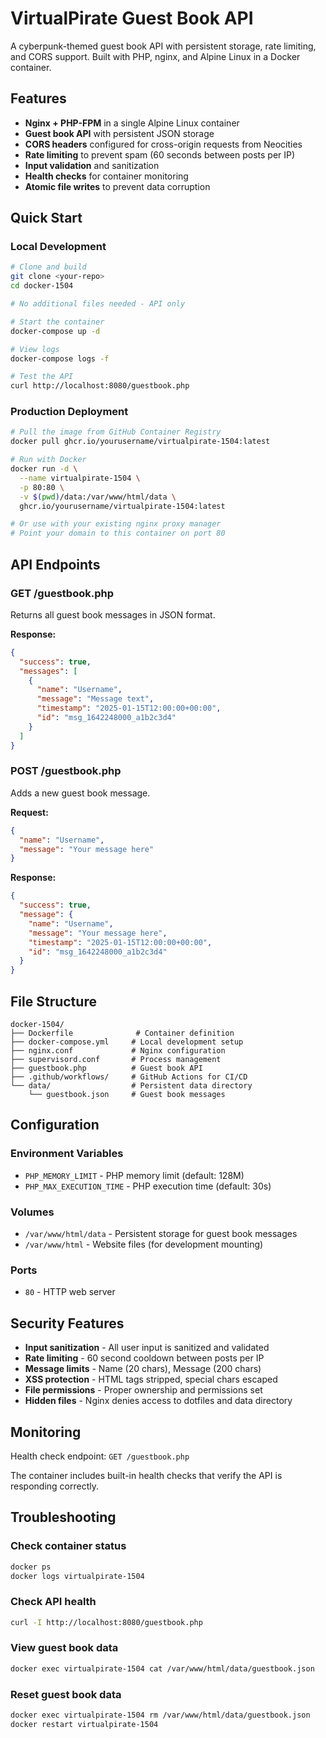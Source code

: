 # VirtualPirate Guest Book API

A cyberpunk-themed guest book API with persistent storage, rate limiting, and CORS support. Built with PHP, nginx, and Alpine Linux in a Docker container.

## Features

- **Nginx + PHP-FPM** in a single Alpine Linux container
- **Guest book API** with persistent JSON storage
- **CORS headers** configured for cross-origin requests from Neocities
- **Rate limiting** to prevent spam (60 seconds between posts per IP)
- **Input validation** and sanitization
- **Health checks** for container monitoring
- **Atomic file writes** to prevent data corruption

## Quick Start

### Local Development

```bash
# Clone and build
git clone <your-repo>
cd docker-1504

# No additional files needed - API only

# Start the container
docker-compose up -d

# View logs
docker-compose logs -f

# Test the API
curl http://localhost:8080/guestbook.php
```

### Production Deployment

```bash
# Pull the image from GitHub Container Registry
docker pull ghcr.io/yourusername/virtualpirate-1504:latest

# Run with Docker
docker run -d \
  --name virtualpirate-1504 \
  -p 80:80 \
  -v $(pwd)/data:/var/www/html/data \
  ghcr.io/yourusername/virtualpirate-1504:latest

# Or use with your existing nginx proxy manager
# Point your domain to this container on port 80
```

## API Endpoints

### GET /guestbook.php
Returns all guest book messages in JSON format.

**Response:**
```json
{
  "success": true,
  "messages": [
    {
      "name": "Username",
      "message": "Message text",
      "timestamp": "2025-01-15T12:00:00+00:00",
      "id": "msg_1642248000_a1b2c3d4"
    }
  ]
}
```

### POST /guestbook.php
Adds a new guest book message.

**Request:**
```json
{
  "name": "Username",
  "message": "Your message here"
}
```

**Response:**
```json
{
  "success": true,
  "message": {
    "name": "Username",
    "message": "Your message here",
    "timestamp": "2025-01-15T12:00:00+00:00",
    "id": "msg_1642248000_a1b2c3d4"
  }
}
```

## File Structure

```
docker-1504/
├── Dockerfile              # Container definition
├── docker-compose.yml     # Local development setup
├── nginx.conf             # Nginx configuration
├── supervisord.conf       # Process management
├── guestbook.php          # Guest book API
├── .github/workflows/     # GitHub Actions for CI/CD
└── data/                  # Persistent data directory
    └── guestbook.json     # Guest book messages
```

## Configuration

### Environment Variables

- `PHP_MEMORY_LIMIT` - PHP memory limit (default: 128M)
- `PHP_MAX_EXECUTION_TIME` - PHP execution time (default: 30s)

### Volumes

- `/var/www/html/data` - Persistent storage for guest book messages
- `/var/www/html` - Website files (for development mounting)

### Ports

- `80` - HTTP web server

## Security Features

- **Input sanitization** - All user input is sanitized and validated
- **Rate limiting** - 60 second cooldown between posts per IP
- **Message limits** - Name (20 chars), Message (200 chars)
- **XSS protection** - HTML tags stripped, special chars escaped
- **File permissions** - Proper ownership and permissions set
- **Hidden files** - Nginx denies access to dotfiles and data directory

## Monitoring

Health check endpoint: `GET /guestbook.php`

The container includes built-in health checks that verify the API is responding correctly.

## Troubleshooting

### Check container status
```bash
docker ps
docker logs virtualpirate-1504
```

### Check API health
```bash
curl -I http://localhost:8080/guestbook.php
```

### View guest book data
```bash
docker exec virtualpirate-1504 cat /var/www/html/data/guestbook.json
```

### Reset guest book data
```bash
docker exec virtualpirate-1504 rm /var/www/html/data/guestbook.json
docker restart virtualpirate-1504
```